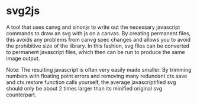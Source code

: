 # svg2js
A tool that uses canvg and sinonjs to write out the necessary javascript commands to draw an svg with js on a canvas. By creating permanent files, this avoids any problems from canvg spec changes and allows you to avoid the prohibitive size of the library. In this fashion, svg files can be converted to permanent javascript files, which then can be run to produce the same image output.

Note: The resulting javascript is often very easily made smaller. By trimming numbers with floating point errors and removing many redundant ctx.save and ctx.restore function calls yourself, the average javascriptified svg should only be about 2 times larger than its minified original svg counterpart.
